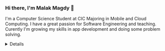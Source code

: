 ### Hi there, I'm Malak Magdy 👋
I'm a Computer Science Student at CIC Majoring in Mobile and Cloud Computing. I have a great passion for Software Engineering and teaching. Curently I'm growing my skills in app development and doing some problem solving.  

<!--
**malakmagdy/malakmagdy** is a ✨ _special_ ✨ repository because its `README.md` (this file) appears on your GitHub profile.

Here are some ideas to get you started:

- 🔭 I’m currently working on ...
- 🌱 I’m currently learning ...
- 👯 I’m looking to collaborate on ...
- 🤔 I’m looking for help with ...
- 💬 Ask me about ...
- 📫 How to reach me: ...
- 😄 Pronouns: ...
- ⚡ Fun fact: ...
-->

<details>
 Programming language i am using :
 
<img src="https://img.shields.io/badge/java-%23ED8B00.svg?&style=for-the-badge&logo=java&logoColor=white"/>
<img src="https://img.shields.io/badge/Kotlin-0095D5?&style=for-the-badge&logo=kotlin&logoColor=white"/>


#### IDE :
<img src="https://img.shields.io/badge/Android_Studio-3DDC84?style=for-the-badge&logo=android-studio&logoColor=white"/>
<img src="https://img.shields.io/badge/Visual_Studio_Code-0078D4?style=for-the-badge&logo=visual%20studio%20code&logoColor=white"/>
<p align="center">
     <a href="https://www.linkedin.com/in/malakmagdy/" alt="Linkedin"><img src="https://img.shields.io/badge/LinkedIn-0077B5?style=for-the-badge&logo=linkedin&logoColor=white"></a></p> 
<!--
    <a href="https://twitter.com/MalakMagdy194?t=MSzDcnPzseZ4YAT6Gqfkrw&s=09" alt="Twitter"><img src="https://img.shields.io/badge/Twitter-1DA1F2?style=for-the-badge&logo=twitter&logoColor=white"></a>

    <a href="https://github.com/malakmagdy" alt="GitHub"><img src="https://img.shields.io/badge/GitHub-100000?style=for-the-badge&logo=github&logoColor=white"></a>

</p>
-->
